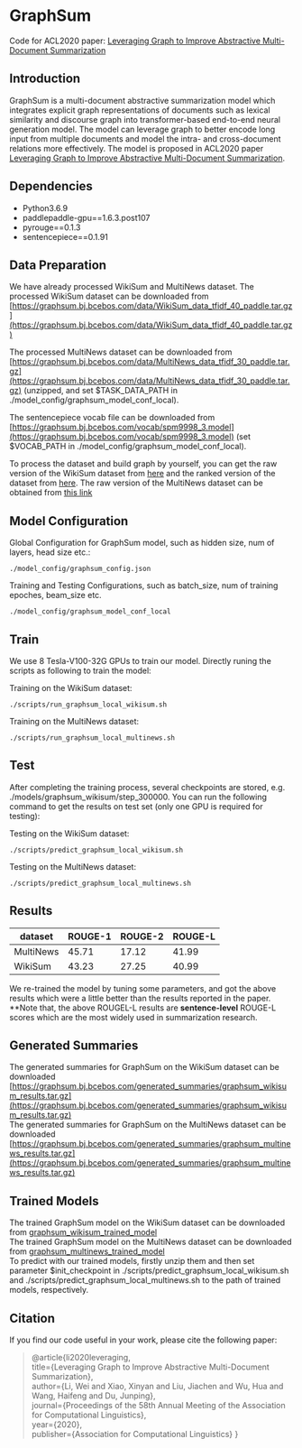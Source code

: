 GraphSum
===
Code for ACL2020 paper: [Leveraging Graph to Improve Abstractive Multi-Document Summarization](https://arxiv.org/pdf/2005.10043.pdf)

Introduction
---
GraphSum is a multi-document abstractive summarization model which integrates explicit graph representations of documents such as lexical similarity and discourse graph into transformer-based end-to-end neural generation model. 
The model can leverage graph to better encode long input from multiple documents and model the intra- and cross-document relations more effectively.
The model is proposed in ACL2020 paper [Leveraging Graph to Improve Abstractive Multi-Document Summarization](https://arxiv.org/pdf/2005.10043.pdf). 

Dependencies
---
* Python3.6.9  
* paddlepaddle-gpu==1.6.3.post107  
* pyrouge==0.1.3  
* sentencepiece==0.1.91 

Data Preparation
---
We have already processed WikiSum and MultiNews dataset. 
The processed WikiSum dataset can be downloaded from [https://graphsum.bj.bcebos.com/data/WikiSum_data_tfidf_40_paddle.tar.gz](https://graphsum.bj.bcebos.com/data/WikiSum_data_tfidf_40_paddle.tar.gz)

The processed MultiNews dataset can be downloaded from [https://graphsum.bj.bcebos.com/data/MultiNews_data_tfidf_30_paddle.tar.gz](https://graphsum.bj.bcebos.com/data/MultiNews_data_tfidf_30_paddle.tar.gz) (unzipped, and set $TASK_DATA_PATH in ./model_config/graphsum_model_conf_local).  

The sentencepiece vocab file can be downloaded from [https://graphsum.bj.bcebos.com/vocab/spm9998_3.model](https://graphsum.bj.bcebos.com/vocab/spm9998_3.model) (set $VOCAB_PATH in ./model_config/graphsum_model_conf_local).

To process the dataset and build graph by yourself, you can get the raw version of the WikiSum dataset from [here](https://github.com/tensorflow/tensor2tensor/tree/5acf4a44cc2cbe91cd788734075376af0f8dd3f4/tensor2tensor/data_generators/wikisum)
and the ranked version of the dataset from [here](https://github.com/nlpyang/hiersumm). The raw version of the MultiNews dataset can be obtained from [this link](https://github.com/Alex-Fabbri/Multi-News)

Model Configuration
---
Global Configuration for GraphSum model, such as hidden size, num of layers, head size etc.: 
```
./model_config/graphsum_config.json
```

Training and Testing Configurations, such as batch_size, num of training epoches, beam_size etc.
```
./model_config/graphsum_model_conf_local
```


Train
---
We use 8 Tesla-V100-32G GPUs to train our model. Directly runing the scripts as following to train the model:

Training on the WikiSum dataset:
```
./scripts/run_graphsum_local_wikisum.sh
```

Training on the MultiNews dataset:
```
./scripts/run_graphsum_local_multinews.sh
```


Test
---
After completing the training process, several checkpoints are stored, e.g. ./models/graphsum_wikisum/step_300000. 
You can run the following command to get the results on test set (only one GPU is required for testing):

Testing on the WikiSum dataset:
```
./scripts/predict_graphsum_local_wikisum.sh
```

Testing on the MultiNews dataset:
```
./scripts/predict_graphsum_local_multinews.sh
```

Results
---

|   dataset   | ROUGE-1 | ROUGE-2 | ROUGE-L |
| ----------- | ------- | ------- | ------- |
|   MultiNews |  45.71  |  17.12  |  41.99  |
|   WikiSum   |  43.23  |  27.25  |  40.99  |

We re-trained the model by tuning some parameters, and got the above results which were a little better than the results reported in the paper.  
\*\*Note that, the above ROUGEL-L results are **sentence-level** ROUGE-L scores which are the most widely used in summarization research.


Generated Summaries
---
The generated summaries for GraphSum on the WikiSum dataset can be downloaded [https://graphsum.bj.bcebos.com/generated_summaries/graphsum_wikisum_results.tar.gz](https://graphsum.bj.bcebos.com/generated_summaries/graphsum_wikisum_results.tar.gz)  
The generated summaries for GraphSum on the MultiNews dataset can be downloaded [https://graphsum.bj.bcebos.com/generated_summaries/graphsum_multinews_results.tar.gz](https://graphsum.bj.bcebos.com/generated_summaries/graphsum_multinews_results.tar.gz)


Trained Models
---
The trained GraphSum model on the WikiSum dataset can be downloaded from [graphsum_wikisum_trained_model](https://graphsum.bj.bcebos.com/trained_models/graphsum_wikisum/step_308000.tar.gz)  
The trained GraphSum model on the MultiNews dataset can be downloaded from [graphsum_multinews_trained_model](https://graphsum.bj.bcebos.com/trained_models/graphsum_multinews/step_42976.tar.gz)  
To predict with our trained models, firstly unzip them and then set parameter $init_checkpoint in ./scripts/predict_graphsum_local_wikisum.sh and ./scripts/predict_graphsum_local_multinews.sh to the path of trained models, respectively.

Citation
---
If you find our code useful in your work, please cite the following paper:
>@article{li2020leveraging,  
  >title={Leveraging Graph to Improve Abstractive Multi-Document Summarization},  
  >author={Li, Wei and Xiao, Xinyan and Liu, Jiachen and Wu, Hua and Wang, Haifeng and Du, Junping},  
  >journal={Proceedings of the 58th Annual Meeting of the Association for Computational Linguistics},  
  >year={2020},  
  >publisher={Association for Computational Linguistics}
>}  

